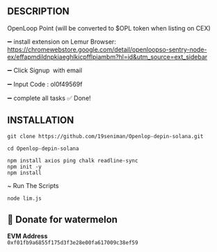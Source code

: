 ## DESCRIPTION

OpenLoop Point (will be converted to $OPL token when listing on CEX)

➖ install extension on Lemur Browser: https://chromewebstore.google.com/detail/openloopso-sentry-node-ex/effapmdildnpkiaeghlkicpfflpiambm?hl=id&utm_source=ext_sidebar

➖ Click Signup  with email

➖ Input Code : ol0f49569f

➖ complete all tasks
✅ Done!

## INSTALLATION

```
git clone https://github.com/19seniman/Openlop-depin-solana.git
```
```
cd Openlop-depin-solana
```
```
npm install axios ping chalk readline-sync
npm init -y
npm install
```

~ Run The Scripts
```
node lim.js
```

##  🍉 Donate for  watermelon

**EVM Address**  
`0xf01fb9a6855f175d3f3e28e00fa617009c38ef59`

